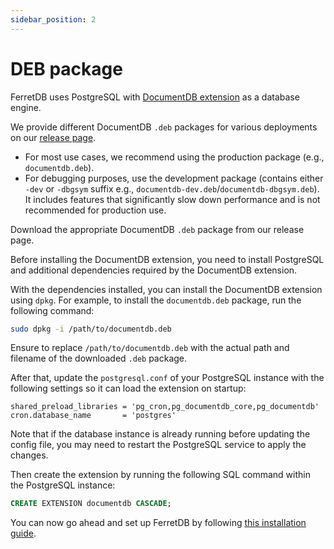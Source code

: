 ```yaml
---
sidebar_position: 2
---
```


# DEB package

FerretDB uses PostgreSQL with [DocumentDB extension](https://github.com/microsoft/documentdb) as a database engine.

We provide different DocumentDB `.deb` packages for various deployments on our [release page](https://github.com/FerretDB/documentdb/releases/).

- For most use cases, we recommend using the production package (e.g., `documentdb.deb`).
- For debugging purposes, use the development package (contains either `-dev` or `-dbgsym` suffix e.g., `documentdb-dev.deb`/`documentdb-dbgsym.deb`).
  It includes features that significantly slow down performance and is not recommended for production use.

Download the appropriate DocumentDB `.deb` package from our release page.

Before installing the DocumentDB extension, you need to install PostgreSQL and additional dependencies required by the DocumentDB extension.

With the dependencies installed, you can install the DocumentDB extension using `dpkg`.
For example, to install the `documentdb.deb` package, run the following command:

```sh
sudo dpkg -i /path/to/documentdb.deb
```

Ensure to replace `/path/to/documentdb.deb` with the actual path and filename of the downloaded `.deb` package.

After that, update the `postgresql.conf` of your PostgreSQL instance with the following settings so it can load the extension on startup:

```text
shared_preload_libraries = 'pg_cron,pg_documentdb_core,pg_documentdb'
cron.database_name       = 'postgres'
```

Note that if the database instance is already running before updating the config file, you may need to restart the PostgreSQL service to apply the changes.

Then create the extension by running the following SQL command within the PostgreSQL instance:

```sql
CREATE EXTENSION documentdb CASCADE;
```

You can now go ahead and set up FerretDB by following [this installation guide](../ferretdb/deb.md).
